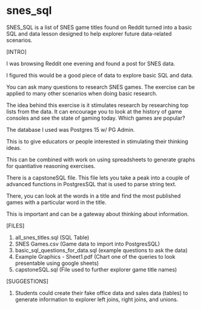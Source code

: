 # snes_sql
SNES_SQL is a list of SNES game titles found on Reddit turned into a basic SQL and data lesson designed to help explorer future data-related scenarios.

[INTRO]

I was browsing Reddit one evening and found a post for SNES data.

I figured this would be a good piece of data to explore basic SQL and data.

You can ask many questions to research SNES games. The exercise can be applied to many other scenarios when doing basic research.

The idea behind this exercise is it stimulates research by researching top lists from the data. 
It can encourage you to look at the history of game consoles and see the state of gaming today. Which games are popular? 

The database I used was Postgres 15 w/ PG Admin.

This is to give educators or people interested in stimulating their thinking ideas.

This can be combined with work on using spreadsheets to generate graphs for quantiative reasoning exercises.

There is a capstoneSQL file. This file lets you take a peak into a couple of advanced functions in PostgresSQL that is used to parse string text.

There, you can look at the words in a title and find the most published games with a particular word in the title.

This is important and can be a gateway about thinking about information.

[FILES]

1. all_snes_titles.sql (SQL Table)
2. SNES Games.csv (Game data to import into PostgresSQL)
3. basic_sql_questions_for_data.sql (example questions to ask the data)
4. Example Graphics - Sheet1.pdf (Chart one of the queries to look presentable using google sheets)
5. capstoneSQL.sql (File used to further explorer game title names)

[SUGGESTIONS]

1. Students could create their fake office data and sales data (tables) to generate information to explorer left joins, right joins, and unions.
